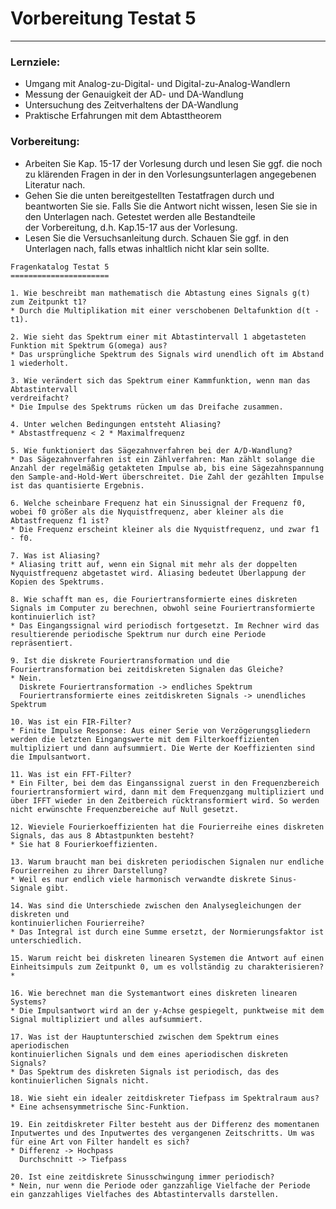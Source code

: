 # Vorbereitung Testat 5

------

### Lernziele:

- Umgang mit Analog-zu-Digital- und Digital-zu-Analog-Wandlern
- Messung der Genauigkeit der AD- und DA-Wandlung
- Untersuchung des Zeitverhaltens der DA-Wandlung
- Praktische Erfahrungen mit dem Abtasttheorem

### **Vorbereitung:**

* Arbeiten Sie Kap. 15-17 der Vorlesung durch und lesen Sie ggf. die noch zu klärenden Fragen in der in den Vorlesungsunterlagen angegebenen Literatur nach.
* Gehen Sie die unten bereitgestellten Testatfragen durch und beantworten Sie sie. Falls Sie die Antwort nicht wissen, lesen Sie sie in den Unterlagen nach. Getestet werden alle Bestandteile der Vorbereitung, d.h. Kap.15-17 aus der Vorlesung.
* Lesen Sie die Versuchsanleitung durch. Schauen Sie ggf. in den Unterlagen nach, falls etwas inhaltlich nicht klar sein sollte.

```
Fragenkatalog Testat 5
======================

1. Wie beschreibt man mathematisch die Abtastung eines Signals g(t) zum Zeitpunkt t1?
* Durch die Multiplikation mit einer verschobenen Deltafunktion d(t - t1).

2. Wie sieht das Spektrum einer mit Abtastintervall 1 abgetasteten Funktion mit Spektrum G(omega) aus?
* Das ursprüngliche Spektrum des Signals wird unendlich oft im Abstand 1 wiederholt.

3. Wie verändert sich das Spektrum einer Kammfunktion, wenn man das Abtastintervall 
verdreifacht?
* Die Impulse des Spektrums rücken um das Dreifache zusammen.

4. Unter welchen Bedingungen entsteht Aliasing?
* Abstastfrequenz < 2 * Maximalfrequenz

5. Wie funktioniert das Sägezahnverfahren bei der A/D-Wandlung?
* Das Sägezahnverfahren ist ein Zählverfahren: Man zählt solange die Anzahl der regelmäßig getakteten Impulse ab, bis eine Sägezahnspannung den Sample-and-Hold-Wert überschreitet. Die Zahl der gezählten Impulse ist das quantisierte Ergebnis.

6. Welche scheinbare Frequenz hat ein Sinussignal der Frequenz f0, wobei f0 größer als die Nyquistfrequenz, aber kleiner als die Abtastfrequenz f1 ist?
* Die Frequenz erscheint kleiner als die Nyquistfrequenz, und zwar f1 - f0.

7. Was ist Aliasing?
* Aliasing tritt auf, wenn ein Signal mit mehr als der doppelten Nyquistfrequenz abgetastet wird. Aliasing bedeutet Überlappung der Kopien des Spektrums.

8. Wie schafft man es, die Fouriertransformierte eines diskreten Signals im Computer zu berechnen, obwohl seine Fouriertransformierte kontinuierlich ist?
* Das Eingangssignal wird periodisch fortgesetzt. Im Rechner wird das resultierende periodische Spektrum nur durch eine Periode repräsentiert.

9. Ist die diskrete Fouriertransformation und die Fouriertransformation bei zeitdiskreten Signalen das Gleiche?
* Nein. 
  Diskrete Fouriertransformation -> endliches Spektrum
  Fouriertransformierte eines zeitdiskreten Signals -> unendliches Spektrum

10. Was ist ein FIR-Filter?
* Finite Impulse Response: Aus einer Serie von Verzögerungsgliedern werden die letzten Eingangswerte mit dem Filterkoeffizienten multipliziert und dann aufsummiert. Die Werte der Koeffizienten sind die Impulsantwort.

11. Was ist ein FFT-Filter?
* Ein Filter, bei dem das Einganssignal zuerst in den Frequenzbereich fouriertransformiert wird, dann mit dem Frequenzgang multipliziert und über IFFT wieder in den Zeitbereich rücktransformiert wird. So werden nicht erwünschte Frequenzbereiche auf Null gesetzt.

12. Wieviele Fourierkoeffizienten hat die Fourierreihe eines diskreten Signals, das aus 8 Abtastpunkten besteht?
* Sie hat 8 Fourierkoeffizienten.

13. Warum braucht man bei diskreten periodischen Signalen nur endliche Fourierreihen zu ihrer Darstellung?
* Weil es nur endlich viele harmonisch verwandte diskrete Sinus-Signale gibt.

14. Was sind die Unterschiede zwischen den Analysegleichungen der diskreten und 
kontinuierlichen Fourierreihe?
* Das Integral ist durch eine Summe ersetzt, der Normierungsfaktor ist unterschiedlich.

15. Warum reicht bei diskreten linearen Systemen die Antwort auf einen Einheitsimpuls zum Zeitpunkt 0, um es vollständig zu charakterisieren?
* 

16. Wie berechnet man die Systemantwort eines diskreten linearen Systems?
* Die Impulsantwort wird an der y-Achse gespiegelt, punktweise mit dem Signal multipliziert und alles aufsummiert.

17. Was ist der Hauptunterschied zwischen dem Spektrum eines aperiodischen 
kontinuierlichen Signals und dem eines aperiodischen diskreten Signals?
* Das Spektrum des diskreten Signals ist periodisch, das des kontinuierlichen Signals nicht.

18. Wie sieht ein idealer zeitdiskreter Tiefpass im Spektralraum aus?
* Eine achsensymmetrische Sinc-Funktion.

19. Ein zeitdiskreter Filter besteht aus der Differenz des momentanen Inputwertes und des Inputwertes des vergangenen Zeitschritts. Um was für eine Art von Filter handelt es sich?
* Differenz -> Hochpass
  Durchschnitt -> Tiefpass

20. Ist eine zeitdiskrete Sinusschwingung immer periodisch?
* Nein, nur wenn die Periode oder ganzzahlige Vielfache der Periode ein ganzzahliges Vielfaches des Abtastintervalls darstellen.

```

